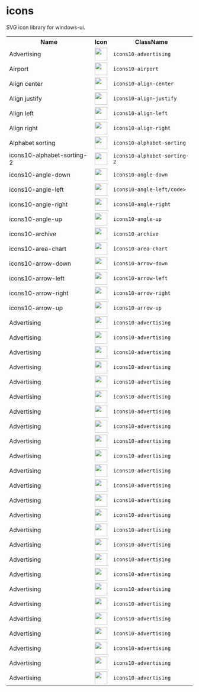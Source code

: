 # icons
SVG icon library for windows-ui.


<table>
  <tr>
    <th>Name</th>
    <th>Icon</th>
    <th>ClassName</th>
  </tr>
  <tr>
    <td>Advertising</td>
    <td>
      <picture>
        <source media="(prefers-color-scheme: dark)" srcset="svg/light/icons10-advertising.svg">
        <source media="(prefers-color-scheme: light)" srcset="svg/dark/icons10-advertising.svg">
        <img width="34" height="34">
      </picture>
    </td>
    <td><code>icons10-advertising</code></td>
  </tr>
	<tr>
    <td>Airport</td>
    <td>
      <picture>
        <source media="(prefers-color-scheme: dark)" srcset="svg/light/icons10-airport.svg">
        <source media="(prefers-color-scheme: light)" srcset="svg/dark/icons10-airport.svg">
        <img width="34" height="34">
      </picture>
    </td>
    <td><code>icons10-airport</code></td>
	</tr>
	<tr>
    <td>Align center</td>
    <td>
      <picture>
        <source media="(prefers-color-scheme: dark)" srcset="svg/light/icons10-align-center.svg">
        <source media="(prefers-color-scheme: light)" srcset="svg/dark/icons10-align-center.svg">
        <img width="34" height="34">
      </picture>
    </td>
    <td><code>icons10-align-center</code></td>
  </tr>
	<tr>
    <td>Align justify</td>
    <td>
      <picture>
        <source media="(prefers-color-scheme: dark)" srcset="svg/light/icons10-align-justify.svg">
        <source media="(prefers-color-scheme: light)" srcset="svg/dark/icons10-align-justify.svg">
        <img width="34" height="34">
      </picture>
    </td>
    <td><code>icons10-align-justify</code></td>
  </tr>
	<tr>
    <td>Align left</td>
    <td>
      <picture>
        <source media="(prefers-color-scheme: dark)" srcset="svg/light/icons10-align-left.svg">
        <source media="(prefers-color-scheme: light)" srcset="svg/dark/icons10-align-left.svg">
        <img width="34" height="34">
      </picture>
    </td>
    <td><code>icons10-align-left</code></td>
  </tr>
	<tr>
    <td>Align right</td>
    <td>
      <picture>
        <source media="(prefers-color-scheme: dark)" srcset="svg/light/icons10-align-right.svg">
        <source media="(prefers-color-scheme: light)" srcset="svg/dark/icons10-align-right.svg">
        <img width="34" height="34">
      </picture>
    </td>
    <td><code>icons10-align-right</code></td>
  </tr>
	<tr>
    <td>Alphabet sorting</td>
    <td>
      <picture>
        <source media="(prefers-color-scheme: dark)" srcset="svg/light/icons10-alphabet-sorting.svg">
        <source media="(prefers-color-scheme: light)" srcset="svg/dark/icons10-alphabet-sorting.svg">
        <img width="34" height="34">
      </picture>
    </td>
    <td><code>icons10-alphabet-sorting</code></td>
  </tr>
	<tr>
    <td>icons10-alphabet-sorting-2</td>
    <td>
      <picture>
        <source media="(prefers-color-scheme: dark)" srcset="svg/light/icons10-alphabet-sorting-2.svg">
        <source media="(prefers-color-scheme: light)" srcset="svg/dark/icons10-alphabet-sorting-2.svg">
        <img width="34" height="34">
      </picture>
    </td>
    <td><code>icons10-alphabet-sorting-2</code></td>
  </tr>
	<tr>
    <td>icons10-angle-down</td>
    <td>
      <picture>
        <source media="(prefers-color-scheme: dark)" srcset="svg/light/icons10-angle-down.svg">
        <source media="(prefers-color-scheme: light)" srcset="svg/dark/icons10-angle-down.svg">
        <img width="34" height="34">
      </picture>
    </td>
    <td><code>icons10-angle-down</code></td>
  </tr>
	<tr>
    <td>icons10-angle-left</td>
    <td>
      <picture>
        <source media="(prefers-color-scheme: dark)" srcset="svg/light/icons10-angle-left.svg">
        <source media="(prefers-color-scheme: light)" srcset="svg/dark/icons10-angle-left.svg">
        <img width="34" height="34">
      </picture>
    </td>
    <td><code>icons10-angle-left/code></td>
  </tr>
	<tr>
    <td>icons10-angle-right</td>
    <td>
      <picture>
        <source media="(prefers-color-scheme: dark)" srcset="svg/light/icons10-angle-right.svg">
        <source media="(prefers-color-scheme: light)" srcset="svg/dark/icons10-angle-right.svg">
        <img width="34" height="34">
      </picture>
    </td>
    <td><code>icons10-angle-right</code></td>
  </tr>
	<tr>
    <td>icons10-angle-up</td>
    <td>
      <picture>
        <source media="(prefers-color-scheme: dark)" srcset="svg/light/icons10-angle-up.svg">
        <source media="(prefers-color-scheme: light)" srcset="svg/dark/icons10-angle-up.svg">
        <img width="34" height="34">
      </picture>
    </td>
    <td><code>icons10-angle-up</code></td>
  </tr>
	<tr>
    <td>icons10-archive</td>
    <td>
      <picture>
        <source media="(prefers-color-scheme: dark)" srcset="svg/light/icons10-archive.svg">
        <source media="(prefers-color-scheme: light)" srcset="svg/dark/icons10-archive.svg">
        <img width="34" height="34">
      </picture>
    </td>
    <td><code>icons10-archive</code></td>
  </tr>
	<tr>
    <td>icons10-area-chart</td>
    <td>
      <picture>
        <source media="(prefers-color-scheme: dark)" srcset="svg/light/icons10-area-chart.svg">
        <source media="(prefers-color-scheme: light)" srcset="svg/dark/icons10-area-chart.svg">
        <img width="34" height="34">
      </picture>
    </td>
    <td><code>icons10-area-chart</code></td>
  </tr>
	<tr>
    <td>icons10-arrow-down</td>
    <td>
      <picture>
        <source media="(prefers-color-scheme: dark)" srcset="svg/light/icons10-arrow-down.svg">
        <source media="(prefers-color-scheme: light)" srcset="svg/dark/icons10-arrow-down.svg">
        <img width="34" height="34">
      </picture>
    </td>
    <td><code>icons10-arrow-down</code></td>
  </tr>
	<tr>
    <td>icons10-arrow-left</td>
    <td>
      <picture>
        <source media="(prefers-color-scheme: dark)" srcset="svg/light/icons10-arrow-left.svg">
        <source media="(prefers-color-scheme: light)" srcset="svg/dark/icons10-arrow-left.svg">
        <img width="34" height="34">
      </picture>
    </td>
    <td><code>icons10-arrow-left</code></td>
  </tr>
	<tr>
    <td>icons10-arrow-right</td>
    <td>
      <picture>
        <source media="(prefers-color-scheme: dark)" srcset="svg/light/icons10-arrow-right.svg">
        <source media="(prefers-color-scheme: light)" srcset="svg/dark/icons10-arrow-right.svg">
        <img width="34" height="34">
      </picture>
    </td>
    <td><code>icons10-arrow-right</code></td>
  </tr>
	<tr>
    <td>icons10-arrow-up</td>
    <td>
      <picture>
        <source media="(prefers-color-scheme: dark)" srcset="svg/light/icons10-arrow-up.svg">
        <source media="(prefers-color-scheme: light)" srcset="svg/dark/icons10-arrow-up.svg">
        <img width="34" height="34">
      </picture>
    </td>
    <td><code>icons10-arrow-up</code></td>
  </tr>
	<tr>
    <td>Advertising</td>
    <td>
      <picture>
        <source media="(prefers-color-scheme: dark)" srcset="svg/light/icons10-advertising.svg">
        <source media="(prefers-color-scheme: light)" srcset="svg/dark/icons10-advertising.svg">
        <img width="34" height="34">
      </picture>
    </td>
    <td><code>icons10-advertising</code></td>
  </tr>
	<tr>
    <td>Advertising</td>
    <td>
      <picture>
        <source media="(prefers-color-scheme: dark)" srcset="svg/light/icons10-advertising.svg">
        <source media="(prefers-color-scheme: light)" srcset="svg/dark/icons10-advertising.svg">
        <img width="34" height="34">
      </picture>
    </td>
    <td><code>icons10-advertising</code></td>
  </tr>
	<tr>
    <td>Advertising</td>
    <td>
      <picture>
        <source media="(prefers-color-scheme: dark)" srcset="svg/light/icons10-advertising.svg">
        <source media="(prefers-color-scheme: light)" srcset="svg/dark/icons10-advertising.svg">
        <img width="34" height="34">
      </picture>
    </td>
    <td><code>icons10-advertising</code></td>
  </tr>
	<tr>
    <td>Advertising</td>
    <td>
      <picture>
        <source media="(prefers-color-scheme: dark)" srcset="svg/light/icons10-advertising.svg">
        <source media="(prefers-color-scheme: light)" srcset="svg/dark/icons10-advertising.svg">
        <img width="34" height="34">
      </picture>
    </td>
    <td><code>icons10-advertising</code></td>
  </tr>
	<tr>
    <td>Advertising</td>
    <td>
      <picture>
        <source media="(prefers-color-scheme: dark)" srcset="svg/light/icons10-advertising.svg">
        <source media="(prefers-color-scheme: light)" srcset="svg/dark/icons10-advertising.svg">
        <img width="34" height="34">
      </picture>
    </td>
    <td><code>icons10-advertising</code></td>
  </tr>
	<tr>
    <td>Advertising</td>
    <td>
      <picture>
        <source media="(prefers-color-scheme: dark)" srcset="svg/light/icons10-advertising.svg">
        <source media="(prefers-color-scheme: light)" srcset="svg/dark/icons10-advertising.svg">
        <img width="34" height="34">
      </picture>
    </td>
    <td><code>icons10-advertising</code></td>
  </tr>
	<tr>
    <td>Advertising</td>
    <td>
      <picture>
        <source media="(prefers-color-scheme: dark)" srcset="svg/light/icons10-advertising.svg">
        <source media="(prefers-color-scheme: light)" srcset="svg/dark/icons10-advertising.svg">
        <img width="34" height="34">
      </picture>
    </td>
    <td><code>icons10-advertising</code></td>
  </tr>
	<tr>
    <td>Advertising</td>
    <td>
      <picture>
        <source media="(prefers-color-scheme: dark)" srcset="svg/light/icons10-advertising.svg">
        <source media="(prefers-color-scheme: light)" srcset="svg/dark/icons10-advertising.svg">
        <img width="34" height="34">
      </picture>
    </td>
    <td><code>icons10-advertising</code></td>
  </tr>
	<tr>
    <td>Advertising</td>
    <td>
      <picture>
        <source media="(prefers-color-scheme: dark)" srcset="svg/light/icons10-advertising.svg">
        <source media="(prefers-color-scheme: light)" srcset="svg/dark/icons10-advertising.svg">
        <img width="34" height="34">
      </picture>
    </td>
    <td><code>icons10-advertising</code></td>
  </tr>
	<tr>
    <td>Advertising</td>
    <td>
      <picture>
        <source media="(prefers-color-scheme: dark)" srcset="svg/light/icons10-advertising.svg">
        <source media="(prefers-color-scheme: light)" srcset="svg/dark/icons10-advertising.svg">
        <img width="34" height="34">
      </picture>
    </td>
    <td><code>icons10-advertising</code></td>
  </tr>
	<tr>
    <td>Advertising</td>
    <td>
      <picture>
        <source media="(prefers-color-scheme: dark)" srcset="svg/light/icons10-advertising.svg">
        <source media="(prefers-color-scheme: light)" srcset="svg/dark/icons10-advertising.svg">
        <img width="34" height="34">
      </picture>
    </td>
    <td><code>icons10-advertising</code></td>
  </tr>
	<tr>
    <td>Advertising</td>
    <td>
      <picture>
        <source media="(prefers-color-scheme: dark)" srcset="svg/light/icons10-advertising.svg">
        <source media="(prefers-color-scheme: light)" srcset="svg/dark/icons10-advertising.svg">
        <img width="34" height="34">
      </picture>
    </td>
    <td><code>icons10-advertising</code></td>
  </tr>
	<tr>
    <td>Advertising</td>
    <td>
      <picture>
        <source media="(prefers-color-scheme: dark)" srcset="svg/light/icons10-advertising.svg">
        <source media="(prefers-color-scheme: light)" srcset="svg/dark/icons10-advertising.svg">
        <img width="34" height="34">
      </picture>
    </td>
    <td><code>icons10-advertising</code></td>
  </tr>
	<tr>
    <td>Advertising</td>
    <td>
      <picture>
        <source media="(prefers-color-scheme: dark)" srcset="svg/light/icons10-advertising.svg">
        <source media="(prefers-color-scheme: light)" srcset="svg/dark/icons10-advertising.svg">
        <img width="34" height="34">
      </picture>
    </td>
    <td><code>icons10-advertising</code></td>
  </tr>
	<tr>
    <td>Advertising</td>
    <td>
      <picture>
        <source media="(prefers-color-scheme: dark)" srcset="svg/light/icons10-advertising.svg">
        <source media="(prefers-color-scheme: light)" srcset="svg/dark/icons10-advertising.svg">
        <img width="34" height="34">
      </picture>
    </td>
    <td><code>icons10-advertising</code></td>
  </tr>
	<tr>
    <td>Advertising</td>
    <td>
      <picture>
        <source media="(prefers-color-scheme: dark)" srcset="svg/light/icons10-advertising.svg">
        <source media="(prefers-color-scheme: light)" srcset="svg/dark/icons10-advertising.svg">
        <img width="34" height="34">
      </picture>
    </td>
    <td><code>icons10-advertising</code></td>
  </tr>
	<tr>
    <td>Advertising</td>
    <td>
      <picture>
        <source media="(prefers-color-scheme: dark)" srcset="svg/light/icons10-advertising.svg">
        <source media="(prefers-color-scheme: light)" srcset="svg/dark/icons10-advertising.svg">
        <img width="34" height="34">
      </picture>
    </td>
    <td><code>icons10-advertising</code></td>
  </tr>
	<tr>
    <td>Advertising</td>
    <td>
      <picture>
        <source media="(prefers-color-scheme: dark)" srcset="svg/light/icons10-advertising.svg">
        <source media="(prefers-color-scheme: light)" srcset="svg/dark/icons10-advertising.svg">
        <img width="34" height="34">
      </picture>
    </td>
    <td><code>icons10-advertising</code></td>
  </tr>
	<tr>
    <td>Advertising</td>
    <td>
      <picture>
        <source media="(prefers-color-scheme: dark)" srcset="svg/light/icons10-advertising.svg">
        <source media="(prefers-color-scheme: light)" srcset="svg/dark/icons10-advertising.svg">
        <img width="34" height="34">
      </picture>
    </td>
    <td><code>icons10-advertising</code></td>
  </tr>
	<tr>
    <td>Advertising</td>
    <td>
      <picture>
        <source media="(prefers-color-scheme: dark)" srcset="svg/light/icons10-advertising.svg">
        <source media="(prefers-color-scheme: light)" srcset="svg/dark/icons10-advertising.svg">
        <img width="34" height="34">
      </picture>
    </td>
    <td><code>icons10-advertising</code></td>
  </tr>
	<tr>
    <td>Advertising</td>
    <td>
      <picture>
        <source media="(prefers-color-scheme: dark)" srcset="svg/light/icons10-advertising.svg">
        <source media="(prefers-color-scheme: light)" srcset="svg/dark/icons10-advertising.svg">
        <img width="34" height="34">
      </picture>
    </td>
    <td><code>icons10-advertising</code></td>
  </tr>
	<tr>
    <td>Advertising</td>
    <td>
      <picture>
        <source media="(prefers-color-scheme: dark)" srcset="svg/light/icons10-advertising.svg">
        <source media="(prefers-color-scheme: light)" srcset="svg/dark/icons10-advertising.svg">
        <img width="34" height="34">
      </picture>
    </td>
    <td><code>icons10-advertising</code></td>
  </tr>
	<tr>
    <td>Advertising</td>
    <td>
      <picture>
        <source media="(prefers-color-scheme: dark)" srcset="svg/light/icons10-advertising.svg">
        <source media="(prefers-color-scheme: light)" srcset="svg/dark/icons10-advertising.svg">
        <img width="34" height="34">
      </picture>
    </td>
    <td><code>icons10-advertising</code></td>
  </tr>
	<tr>
    <td>Advertising</td>
    <td>
      <picture>
        <source media="(prefers-color-scheme: dark)" srcset="svg/light/icons10-advertising.svg">
        <source media="(prefers-color-scheme: light)" srcset="svg/dark/icons10-advertising.svg">
        <img width="34" height="34">
      </picture>
    </td>
    <td><code>icons10-advertising</code></td>
  </tr>
	<tr>
    <td>Advertising</td>
    <td>
      <picture>
        <source media="(prefers-color-scheme: dark)" srcset="svg/light/icons10-advertising.svg">
        <source media="(prefers-color-scheme: light)" srcset="svg/dark/icons10-advertising.svg">
        <img width="34" height="34">
      </picture>
    </td>
    <td><code>icons10-advertising</code></td>
  </tr>
	
</table>
